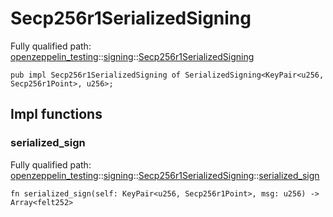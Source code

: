 # Secp256r1SerializedSigning

Fully qualified path: [openzeppelin_testing](./openzeppelin_testing.md)::[signing](./openzeppelin_testing-signing.md)::[Secp256r1SerializedSigning](./openzeppelin_testing-signing-Secp256r1SerializedSigning.md)

<pre><code class="language-cairo">pub impl Secp256r1SerializedSigning of SerializedSigning&lt;KeyPair&lt;u256, Secp256r1Point&gt;, u256&gt;;</code></pre>

## Impl functions

### serialized_sign

Fully qualified path: [openzeppelin_testing](./openzeppelin_testing.md)::[signing](./openzeppelin_testing-signing.md)::[Secp256r1SerializedSigning](./openzeppelin_testing-signing-Secp256r1SerializedSigning.md)::[serialized_sign](./openzeppelin_testing-signing-Secp256r1SerializedSigning.md#serialized_sign)

<pre><code class="language-cairo">fn serialized_sign(self: KeyPair&lt;u256, Secp256r1Point&gt;, msg: u256) -&gt; Array&lt;felt252&gt;</code></pre>


